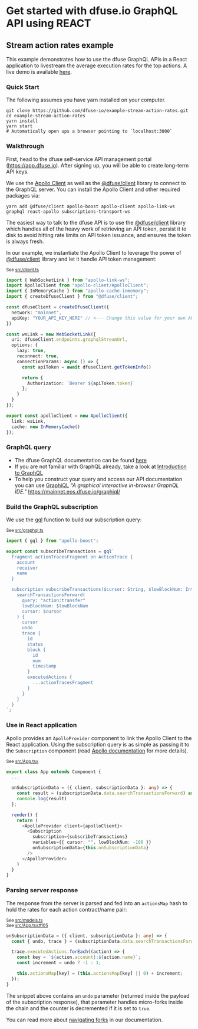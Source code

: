 # Get started with dfuse.io GraphQL API using REACT

## Stream action rates example

This example demonstrates how to use the dfuse GraphQL APIs in a React application to livestream the
average execution rates for the top actions. A live demo is available [here](http://labs.dfuse.io/livesearch/).

### Quick Start

The following assumes you have yarn installed on your computer.

    git clone https://github.com/dfuse-io/example-stream-action-rates.git
    cd example-stream-action-rates
    yarn install
    yarn start
    # Automatically open ups a browser pointing to `localhost:3000`

### Walkthrough

First, head to the dfuse self-service API management portal (https://app.dfuse.io). After signing up, you
will be able to create long-term API keys.

We use the [Apollo Client](https://www.apollographql.com/docs/react/) as well as the
[@dfuse/client](https://github.com/dfuse-io/client-js)
library to connect to the GraphQL server. You can install the Apollo Client and other
required packages via:

```
yarn add @dfuse/client apollo-boost apollo-client apollo-link-ws graphql react-apollo subscriptions-transport-ws
```

The easiest way to talk to the dfuse API is to use the [@dfuse/client](https://github.com/dfuse-io/client-js)
library which handles all of the heavy work of retrieving an API token, persist it to disk to avoid hitting rate limits on
API token issuance, and ensures the token is always fresh.

In our example, we instantiate the Apollo Client to leverage the power of
[@dfuse/client](https://github.com/dfuse-io/client-js) library and let it handle API token management:

<small>See [src/client.ts](https://github.com/dfuse-io/example-stream-action-rates/tree/master/src/client.ts)</small>

```typescript
import { WebSocketLink } from "apollo-link-ws";
import ApolloClient from "apollo-client/ApolloClient";
import { InMemoryCache } from "apollo-cache-inmemory";
import { createDfuseClient } from "@dfuse/client";

const dfuseClient = createDfuseClient({
  network: "mainnet",
  apiKey: "YOUR_API_KEY_HERE" // <--- Change this value for your own API Key!
})

const wsLink = new WebSocketLink({
  uri: dfuseClient.endpoints.graphqlStreamUrl,
  options: {
    lazy: true,
    reconnect: true,
    connectionParams: async () => {
      const apiToken = await dfuseClient.getTokenInfo()

      return {
        Authorization: `Bearer ${apiToken.token}`
      };
    }
  }
});

export const apolloClient = new ApolloClient({
  link: wsLink,
  cache: new InMemoryCache()
});
```

### GraphQL query

- The dfuse GraphQL documentation can be found [here](https://docs.dfuse.eosnation.io/#graphql)
- If you are not familiar with GraphQL already, take a look at [Introduction to GraphQL](https://graphql.org/learn/)
- To help you construct your query and access our API documentation you can use [GraphiQL](https://mainnet.eos.dfuse.io/graphiql/) _"A graphical interactive in-browser GraphQL IDE."_
https://mainnet.eos.dfuse.io/graphiql/

### Build the GraphQL subscription

We use the [gql](https://www.apollographql.com/docs/react/essentials/queries) function to build our subscription query:

<small>See [src/graphql.ts](https://github.com/dfuse-io/example-stream-action-rates/tree/master/src/graphql.ts)</small>

```typescript
import { gql } from "apollo-boost";

export const subscribeTransactions = gql`
  fragment actionTracesFragment on ActionTrace {
    account
    receiver
    name
  }

  subscription subscribeTransactions($cursor: String, $lowBlockNum: Int64) {
    searchTransactionsForward(
      query: "action:transfer"
      lowBlockNum: $lowBlockNum
      cursor: $cursor
    ) {
      cursor
      undo
      trace {
        id
        status
        block {
          id
          num
          timestamp
        }
        executedActions {
          ...actionTracesFragment
        }
      }
    }
  }
`;
```

### Use in React application

Apollo provides an `ApolloProvider` component to link the Apollo Client to the React application. Using
the subscription query is as simple as passing it to the `Subscription` component (read
[Apollo documentation](https://www.apollographql.com/docs/react/advanced/subscriptions) for more details).

<small>See [src/App.tsx](https://github.com/dfuse-io/example-stream-action-rates/tree/master/src/App.tsx)</small>

```typescript
export class App extends Component {
  ...

  onSubscriptionData = ({ client, subscriptionData }: any) => {
    const result = (subscriptionData.data.searchTransactionsForward) as SearchResult;
    console.log(result)
  };

  render() {
    return (
      <ApolloProvider client={apolloClient}>
        <Subscription
          subscription={subscribeTransactions}
          variables={{ cursor: "", lowBlockNum: -100 }}
          onSubscriptionData={this.onSubscriptionData}
        />
      </ApolloProvider>
    )
  }
}

```

### Parsing server response

The response from the server is parsed and fed into an `actionsMap` hash to hold the rates for each action contract/name pair:

<small>See [src/models.ts](https://github.com/dfuse-io/example-stream-action-rates/tree/master/src/models.ts)</small>
<br>
<small>See [src/App.tsx#105](https://github.com/dfuse-io/example-stream-action-rates/tree/master/src/App.tsx#L105)</small>

```typescript
onSubscriptionData = ({ client, subscriptionData }: any) => {
  const { undo, trace } = (subscriptionData.data.searchTransactionsForward) as SearchResult;

  trace.executedActions.forEach((action) => {
    const key = `${action.account}:${action.name}`;
    const increment = undo ? -1 : 1;

    this.actionsMap[key] = (this.actionsMap[key] || 0) + increment;
  });
}
```

The snippet above contains an `undo` parameter (returned inside the payload of the subscription response),
that parameter handles micro-forks inside the chain and the counter is decremented if it is set to `true`.

You can read more about [navigating forks](https://docs.dfuse.eosnation.io/#websocket-navigating-forks) in our documentation.

